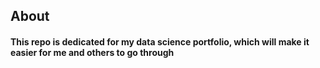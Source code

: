 ## About
#### This repo is dedicated for my data science portfolio, which will make it easier for me and others to go through
